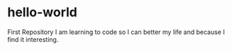 # hello-world
First Repository
I am learning to code so I can better my life and because I find it interesting.
